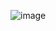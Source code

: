 ![image](https://github.com/DaniilSob2004/Product_DB_SQL/assets/106149184/5cb7878d-c75b-419f-ad4b-bd93c2d58baf)